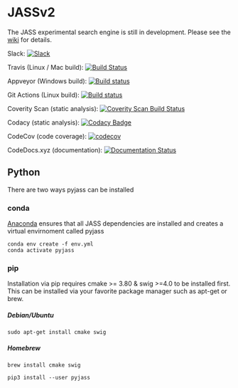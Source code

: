 # JASSv2
The JASS experimental search engine is still in development.  Please see the [wiki](../../wiki) for details.

Slack: <a href=https://join.slack.com/t/jassv2/shared_invite/MjE3NzUwNjA2ODM2LTE1MDEwMzQ0NjItMTdiMWFjMjYyNg><img src="https://img.shields.io/badge/slack-talk-brightgreen.svg?style=flatulance" alt="Slack"></a>

Travis (Linux / Mac build): [![Build Status](https://travis-ci.org/andrewtrotman/JASSv2.svg?branch=master)](https://travis-ci.org/andrewtrotman/JASSv2)

Appveyor (Windows build): [![Build status](https://ci.appveyor.com/api/projects/status/sbrjp3l39qf16h2x?svg=true)](https://ci.appveyor.com/project/andrewtrotman/jassv2-rjk8n)

Git Actions (Linux build): [![Build status](https://github.com/andrewtrotman/JASSv2/workflows/Build/badge.svg)](https://github.com/andrewtrotman/JASSv2/actions)

Coverity Scan (static analysis): [![Coverity Scan Build Status](https://scan.coverity.com/projects/11022/badge.svg)](https://scan.coverity.com/projects/jassv2)

Codacy (static analysis): [![Codacy Badge](https://api.codacy.com/project/badge/Grade/01c46a3d10e440f9b54a237889f8326b)](https://www.codacy.com/app/andrewtrotman/JASSv2?utm_source=github.com&amp;utm_medium=referral&amp;utm_content=andrewtrotman/JASSv2&amp;utm_campaign=Badge_Grade)

CodeCov (code coverage): [![codecov](https://codecov.io/gh/andrewtrotman/JASSv2/branch/master/graph/badge.svg)](https://codecov.io/gh/andrewtrotman/JASSv2)

CodeDocs.xyz (documentation): [![Documentation Status](https://codedocs.xyz/andrewtrotman/JASSv2.svg)](https://codedocs.xyz/andrewtrotman/JASSv2/)

## Python ##

There are two ways pyjass can be installed



### conda ####

[Anaconda](https://docs.anaconda.com/anaconda/install/index.html) ensures that all JASS dependencies are installed and creates a virtual envirnoment called pyjass

```
conda env create -f env.yml
conda activate pyjass
```

### pip ####

Installation via pip requires cmake >= 3.80 & swig >=4.0 to be installed first. This can be installed via your favorite package manager such as apt-get or brew.


##### Debian/Ubuntu #####
```
sudo apt-get install cmake swig
```

##### Homebrew #####
```
brew install cmake swig
```


```
pip3 install --user pyjass
```

